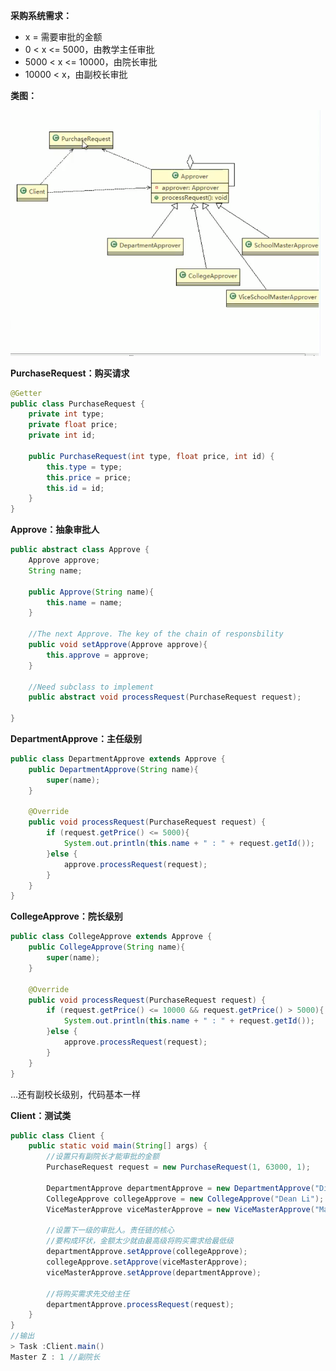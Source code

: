**采购系统需求：**

- x = 需要审批的金额
- 0 <  x  <= 5000，由教学主任审批
- 5000 <  x  <= 10000，由院长审批
- 10000 <  x，由副校长审批

**类图：**

<img src="图片/image-20200611154812848.png" alt="image-20200611154812848" style="zoom:67%;" />

**PurchaseRequest：购买请求**

```java
@Getter
public class PurchaseRequest {
    private int type;
    private float price;
    private int id;

    public PurchaseRequest(int type, float price, int id) {
        this.type = type;
        this.price = price;
        this.id = id;
    }
}
```

**Approve：抽象审批人**

```java
public abstract class Approve {
    Approve approve;
    String name;

    public Approve(String name){
        this.name = name;
    }

    //The next Approve. The key of the chain of responsbility
    public void setApprove(Approve approve){
        this.approve = approve;
    }

    //Need subclass to implement
    public abstract void processRequest(PurchaseRequest request);

}
```

**DepartmentApprove：主任级别**

```java
public class DepartmentApprove extends Approve {
    public DepartmentApprove(String name){
        super(name);
    }

    @Override
    public void processRequest(PurchaseRequest request) {
        if (request.getPrice() <= 5000){
            System.out.println(this.name + " : " + request.getId());
        }else {
            approve.processRequest(request);
        }
    }
}
```

**CollegeApprove：院长级别**

```java
public class CollegeApprove extends Approve {
    public CollegeApprove(String name){
        super(name);
    }

    @Override
    public void processRequest(PurchaseRequest request) {
        if (request.getPrice() <= 10000 && request.getPrice() > 5000){
            System.out.println(this.name + " : " + request.getId());
        }else {
            approve.processRequest(request);
        }
    }
}
```

...还有副校长级别，代码基本一样

**Client：测试类**

```java
public class Client {
    public static void main(String[] args) {
        //设置只有副院长才能审批的金额
        PurchaseRequest request = new PurchaseRequest(1, 63000, 1);

        DepartmentApprove departmentApprove = new DepartmentApprove("Director Yang");
        CollegeApprove collegeApprove = new CollegeApprove("Dean Li");
        ViceMasterApprove viceMasterApprove = new ViceMasterApprove("Master Z");

        //设置下一级的审批人。责任链的核心
        //要构成环状，金额太少就由最高级将购买需求给最低级
        departmentApprove.setApprove(collegeApprove);
        collegeApprove.setApprove(viceMasterApprove);
        viceMasterApprove.setApprove(departmentApprove);

        //将购买需求先交给主任
        departmentApprove.processRequest(request);
    }
}
//输出
> Task :Client.main()
Master Z : 1 //副院长
```

